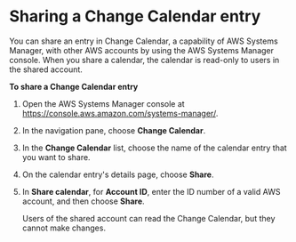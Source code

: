 # Sharing a Change Calendar entry<a name="change-calendar-share"></a>

You can share an entry in Change Calendar, a capability of AWS Systems Manager, with other AWS accounts by using the AWS Systems Manager console\. When you share a calendar, the calendar is read\-only to users in the shared account\.

**To share a Change Calendar entry**

1. Open the AWS Systems Manager console at [https://console\.aws\.amazon\.com/systems\-manager/](https://console.aws.amazon.com/systems-manager/)\.

1. In the navigation pane, choose **Change Calendar**\.

1. In the **Change Calendar** list, choose the name of the calendar entry that you want to share\.

1. On the calendar entry's details page, choose **Share**\.

1. In **Share calendar**, for **Account ID**, enter the ID number of a valid AWS account, and then choose **Share**\.

   Users of the shared account can read the Change Calendar, but they cannot make changes\.